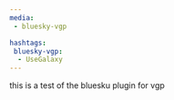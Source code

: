 ```yaml
---
media:
 - bluesky-vgp

hashtags:
 bluesky-vgp:
  - UseGalaxy
---
```

this is a test of the bluesku plugin for vgp

